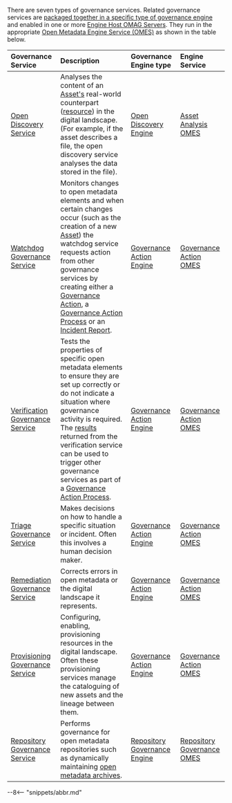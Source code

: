 <!-- SPDX-License-Identifier: CC-BY-4.0 -->
<!-- Copyright Contributors to the ODPi Egeria project. -->


There are seven types of governance services.  Related governance services are [packaged together in a specific type of governance engine](/concepts/governance-engine-definition) and enabled in one or more [Engine Host OMAG Servers](/concepts/engine-host).  They run in the appropriate [Open Metadata Engine Service (OMES)](/services/omes) as shown in the table below.

| Governance Service | Description | Governance Engine type | Engine Service |
| :----------------- | :-----------| :--------------------- | :------------- | 
| [Open Discovery Service](/guides/developer/open-discovery-services/overview) | Analyses the content of an [Asset's](asset.md) real-world counterpart ([resource](/concepts/resource)) in the digital landscape. (For example, if the asset describes a file, the open discovery service analyses the data stored in the file). | [Open Discovery Engine](/concepts/open-discovery-engine) | [Asset Analysis OMES](/services/omes/asset-analysis/overview) |
| [Watchdog Governance Service](/guides/developer/governance-action-services/watchdog-governance-service) | Monitors changes to open metadata elements and when certain changes occur (such as the creation of a new [Asset](/concepts/asset)) the watchdog service requests action from other governance services by creating either a [Governance Action](/concepts/governance-action), a [Governance Action Process](/concepts/governance-action-process) or an [Incident Report](/concepts/incident-report).| [Governance Action Engine](/concepts/governance-action-engine) | [Governance Action OMES](/services/omes/governance-action/overview) |
| [Verification Governance Service](/guides/developer/governance-action-services/verification-governance-service) | Tests the properties of specific open metadata elements to ensure they are set up correctly or do not indicate a situation where governance activity is required.  The [results](/concepts/guard) returned from the verification service can be used to trigger other governance services as part of a [Governance Action Process](/concepts/governance-action-process). | [Governance Action Engine](/concepts/governance-action-engine) | [Governance Action OMES](/services/omes/governance-action/overview) |
| [Triage Governance Service](/guides/developer/governance-action-services/triage-governance-service) | Makes decisions on how to handle a specific situation or incident.  Often this involves a human decision maker. | [Governance Action Engine](/concepts/governance-action-engine) | [Governance Action OMES](/services/omes/governance-action/overview) |
| [Remediation Governance Service](/guides/developer/governance-action-services/remediation-governance-service) | Corrects errors in open metadata or the digital landscape it represents. | [Governance Action Engine](/concepts/governance-action-engine) | [Governance Action OMES](/services/omes/governance-action/overview) |
| [Provisioning Governance Service](/guides/developer/governance-action-services/provisioning-governance-service) | Configuring, enabling, provisioning resources in the digital landscape.  Often these provisioning services manage the cataloguing of new assets and the lineage between them. | [Governance Action Engine](/concepts/governance-action-engine) | [Governance Action OMES](/services/omes/governance-action/overview) |
| [Repository Governance Service](/guides/developer/repository-governance-services/overview) | Performs governance for open metadata repositories such as dynamically maintaining [open metadata archives](/concepts/open-metadata-archive). | [Repository Governance Engine](/concepts/repository-governance-engine) | [Repository Governance OMES](/services/omes/repository-governance/overview) |

--8<-- "snippets/abbr.md"